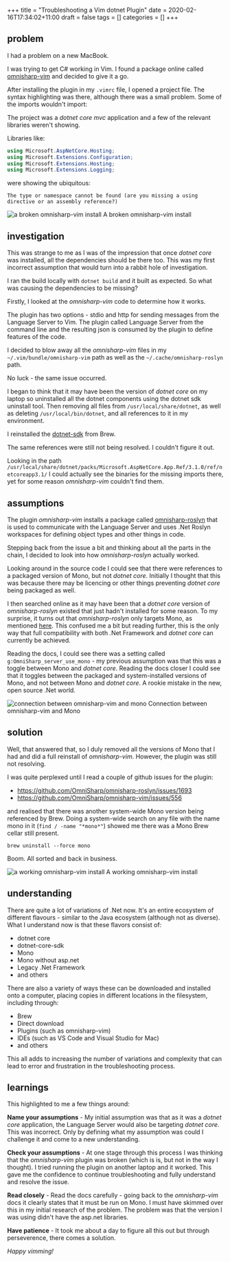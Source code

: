 +++
title = "Troubleshooting a Vim dotnet Plugin"
date = 2020-02-16T17:34:02+11:00
draft = false
tags = []
categories = []
+++

## problem

I had a problem on a new MacBook.

I was trying to get C# working in Vim. I found a package online called [omnisharp-vim](https://github.com/OmniSharp/omnisharp-vim) and decided to give it a go.

After installing the plugin in my `.vimrc` file, I opened a project file. The syntax highlighting was there, although there was a small problem. Some of the imports wouldn't import:

The project was a *dotnet core mvc* application and a few of the relevant libraries weren't showing.

Libraries like:

```csharp
using Microsoft.AspNetCore.Hosting;
using Microsoft.Extensions.Configuration;
using Microsoft.Extensions.Hosting;
using Microsoft.Extensions.Logging;
```

were showing the ubiquitous:

```
The type or namespace cannot be found (are you missing a using directive or an assembly reference?)
```

![a broken omnisharp-vim install](https://blog.seso.io/img/broken_vim.png)
A broken omnisharp-vim install

## investigation

This was strange to me as I was of the impression that once *dotnet core* was installed, all the dependencies should be there too. This was my first incorrect assumption that would turn into a rabbit hole of investigation.

I ran the build locally with `dotnet build` and it built as expected. So what was causing the dependencies to be missing?

Firstly, I looked at the *omnisharp-vim* code to determine how it works.

The plugin has two options - stdio and http for sending messages from the Language Server to Vim. The plugin called Language Server from the command line and the resulting json is consumed by the plugin to define features of the code.

I decided to blow away all the *omnisharp-vim* files in my `~/.vim/bundle/omnisharp-vim` path as well as the `~/.cache/omnisharp-roslyn` path.

No luck - the same issue occurred.

I began to think that it may have been the version of *dotnet core* on my laptop so uninstalled all the dotnet components using the dotnet sdk uninstall tool. Then removing all files from `/usr/local/share/dotnet`, as well as deleting `/usr/local/bin/dotnet`, and all references to it in my environment.

I reinstalled the [dotnet-sdk](https://formulae.brew.sh/cask/dotnet-sdk) from Brew.

The same references were still not being resolved. I couldn't figure it out.

Looking in the path `/usr/local/share/dotnet/packs/Microsoft.AspNetCore.App.Ref/3.1.0/ref/netcoreapp3.1/` I could actually see the binaries for the missing imports there, yet for some reason *omnisharp-vim* couldn't find them.

## assumptions

The plugin *omnisharp-vim* installs a package called [omnisharp-roslyn](https://github.com/OmniSharp/omnisharp-roslyn) that is used to communicate with the Language Server and uses .Net Roslyn workspaces for defining object types and other things in code.

Stepping back from the issue a bit and thinking about all the parts in the chain, I decided to look into how *omnisharp-roslyn* actually worked.

Looking around in the source code I could see that there were references to a packaged version of Mono, but not *dotnet core*. Initially I thought that this was because there may be licencing or other things preventing *dotnet core* being packaged as well.

I then searched online as it may have been that a *dotnet core* version of *omnisharp-roslyn* existed that just hadn't installed for some reason. To my surprise, it turns out that *omnisharp-roslyn* only targets Mono, as mentioned [here](https://github.com/OmniSharp/omnisharp-roslyn/issues/1489).  This confused me a bit but reading further, this is the only way that full compatibility with both .Net Framework and *dotnet core* can currently be achieved.

Reading the docs, I could see there was a setting called `g:OmniSharp_server_use_mono` - my previous assumption was that this was a toggle between Mono and *dotnet core*.  Reading the docs closer I could see that it toggles between the packaged and system-installed versions of Mono, and not between Mono and *dotnet core*. A rookie mistake in the new, open source .Net world.

![connection between omnisharp-vim and mono](https://blog.seso.io/img/omnisharp.png)
Connection between omnisharp-vim and Mono

## solution

Well, that answered that, so I duly removed all the versions of Mono that I had and did a full reinstall of *omnisharp-vim*. However, the plugin  was still not resolving. 

I was quite perplexed until I read a couple of github issues for the plugin:

- https://github.com/OmniSharp/omnisharp-roslyn/issues/1693
- https://github.com/OmniSharp/omnisharp-vim/issues/556

and realised that there was another system-wide Mono version being referenced by Brew. Doing a system-wide search on any file with the name mono in it (`find / -name "*mono*"`) showed me there was a Mono Brew cellar still present.

```
brew uninstall --force mono
```

Boom. All sorted and back in business.

![a working omnisharp-vim install](https://blog.seso.io/img/fixed_vim.png)
A working omnisharp-vim install


## understanding

There are quite a lot of variations of .Net now. It's an entire ecosystem of different flavours - similar to the Java ecosystem (although not as diverse). What I understand now is that these flavors consist of:

- dotnet core
- dotnet-core-sdk
- Mono
- Mono without asp.net
- Legacy .Net Framework
- and others

There are also a variety of ways these can be downloaded and installed onto a computer, placing copies in different locations in the filesystem, including through:

- Brew
- Direct download
- Plugins (such as omnisharp-vim)
- IDEs (such as VS Code and Visual Studio for Mac)
- and others

This all adds to increasing the number of variations and complexity that can lead to error and frustration in the troubleshooting process.

## learnings

This highlighted to me a few things around:

__Name your assumptions__  - My initial assumption was that as it was a *dotnet core* application, the Language Server would also be targeting *dotnet core*. This was incorrect. Only by defining what my assumption was could I challenge it and come to a new understanding.

__Check your assumptions__ - At one stage through this process I was thinking that the *omnisharp-vim* plugin was broken (which is is, but not in the way I thought). I tried running the plugin on another laptop and it worked. This gave me the confidence to continue troubleshooting and fully understand and resolve the issue.

__Read closely__ - Read the docs carefully - going back to the *omnisharp-vim* docs it clearly states that it must be run on Mono. I must have skimmed over this in my initial research of the problem. The problem was that the version I was using didn't have the asp.net libraries.

__Have patience__ - It took me about a day to figure all this out but through perseverence, there comes a solution.

*Happy vimming!*
